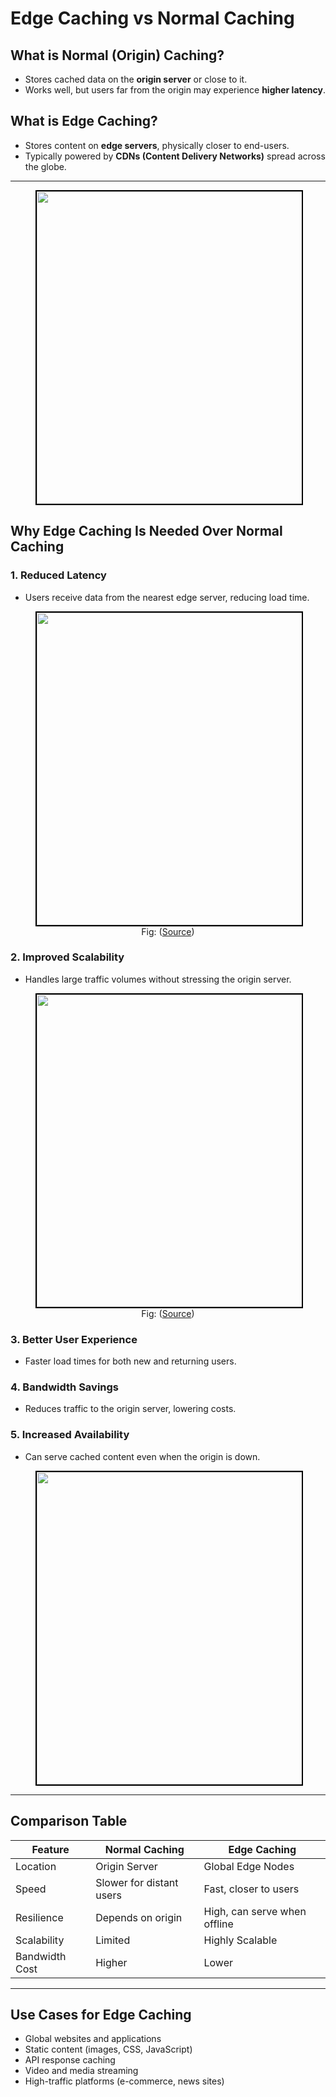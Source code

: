 
# Edge Caching vs Normal Caching

## What is Normal (Origin) Caching?

- Stores cached data on the **origin server** or close to it.
- Works well, but users far from the origin may experience **higher latency**.

## What is Edge Caching?

- Stores content on **edge servers**, physically closer to end-users.
- Typically powered by **CDNs (Content Delivery Networks)** spread across the globe.

---

<figure>
	<div align="center">
	<img src="/data/EdgeCaching/assets/normal_vs_edge.png" height="500" width="500" style="border: 2px solid black;"></div>
</figure>

## Why Edge Caching Is Needed Over Normal Caching

### 1. Reduced Latency
- Users receive data from the nearest edge server, reducing load time.

<figure>
	<div align="center">
	<img src="/data/EdgeCaching/assets/edgeCachePerformance.png" height="500" width="500" style="border: 2px solid black;"></div>
	<figcaption style="text-align: center">Fig: (<a href="https://kinsta.com/blog/edge-caching/">Source</a>)</figcaption>  
</figure>

### 2. Improved Scalability
- Handles large traffic volumes without stressing the origin server.

<figure>
	<div align="center">
	<img src="/data/EdgeCaching/assets/edgeCaching.png" height="500" width="500" style="border: 2px solid black;"></div>
	<figcaption style="text-align: center">Fig: (<a href="https://www.google.com/search?sca_esv=d8c7c81b1c3bf80c&rlz=1C1RXQR_enBD1151BD1151&q=edge+cache+vs+normal+caches&udm=2&fbs=ABzOT_CWdhQLP1FcmU5B0fn3xuWpA-dk4wpBWOGsoR7DG5zJBkzPWUS0OtApxR2914vrjk4ZqZZ4I2IkJifuoUeV0iQt1uortC3ar_w-QplxoC-7ph9F8Vj2YeEsC6afClCFefGJoHHIa1FDw-2NLtNHF2Skpx2pKPmVKHqzC9OgNdSbzo2uAw6migKoASmOxaeGOttTLWfAIbKoH9tQp3gwRbks2bTkZQ&sa=X&ved=2ahUKEwiRvbDyrceMAxWnTGwGHfAJKx0QtKgLegQIExAB&biw=1536&bih=730&dpr=1.25#vhid=Nb1VW2et6SjvYM&vssid=mosaic">Source</a>)</figcaption>  
</figure>

### 3. Better User Experience
- Faster load times for both new and returning users.

### 4. Bandwidth Savings
- Reduces traffic to the origin server, lowering costs.

### 5. Increased Availability
- Can serve cached content even when the origin is down.

<figure>
	<div align="center">
	<img src="/data/EdgeCaching/assets/originDown.png" height="500" width="500" style="border: 2px solid black;"></div>
</figure>

---

## Comparison Table

| Feature             | Normal Caching          | Edge Caching               |
|---------------------|-------------------------|----------------------------|
| Location            | Origin Server           | Global Edge Nodes          |
| Speed               | Slower for distant users| Fast, closer to users      |
| Resilience          | Depends on origin       | High, can serve when offline |
| Scalability         | Limited                 | Highly Scalable            |
| Bandwidth Cost      | Higher                  | Lower                      |

---

## Use Cases for Edge Caching

- Global websites and applications
- Static content (images, CSS, JavaScript)
- API response caching
- Video and media streaming
- High-traffic platforms (e-commerce, news sites)
